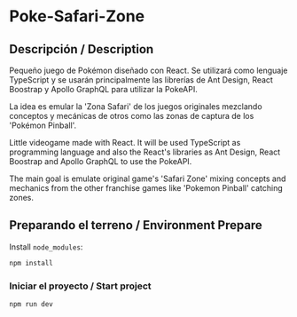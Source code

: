 # Poke-Safari-Zone

## Descripción / Description

Pequeño juego de Pokémon diseñado con React. Se utilizará como lenguaje TypeScript y se usarán principalmente las librerías de Ant Design, React Boostrap y Apollo GraphQL para utilizar la PokeAPI.

La idea es emular la 'Zona Safari' de los juegos originales mezclando conceptos y mecánicas de otros como las zonas de captura de los 'Pokémon Pinball'.

Little videogame made with React. It will be used TypeScript as programming language and also the React's libraries as Ant Design, React Boostrap and Apollo GraphQL to use the PokeAPI.

The main goal is emulate original game's 'Safari Zone' mixing concepts and mechanics from the other franchise games like 'Pokemon Pinball' catching zones.

## Preparando el terreno / Environment Prepare

Install `node_modules`:

```bash
npm install
```

### Iniciar el proyecto / Start project

```bash
npm run dev
```